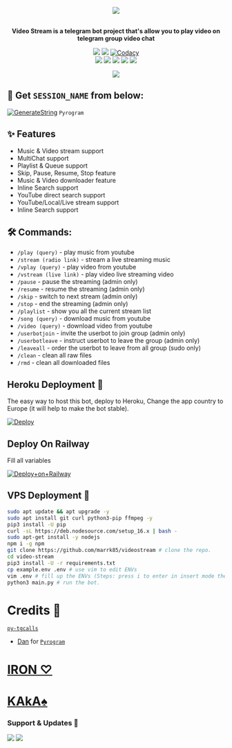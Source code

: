 <p align="center"><a href="https://t.me/D_E_V_l_L">
    <img src="https://telegra.ph/file/424cca39d4e7fe74286ba.jpg"></a></p>
<p align="center">
    <br><b>Video Stream is a telegram bot project that's allow you to play video on telegram group video chat</b><br>
</p>
<p align="center">
    <a href="https://www.python.org/" alt="made-with-python"> <img src="https://img.shields.io/badge/Made%20with-Python-black.svg?style=flat-square&logo=python&logoColor=blue&color=red" /></a>
    <a href="https://github.com/kkverma25/videostream/graphs/commit-activity" alt="Maintenance"> <img src="https://img.shields.io/badge/Maintained%3F-yes-red.svg?style=flat-square" /></a>
    <a href="https://app.codacy.com/gh/marrk85/videostream/dashboard"> <img src="https://img.shields.io/codacy/grade/a723cb464d5a4d25be3152b5d71de82d?color=red&logo=codacy&style=flat-square" alt="Codacy" /></a><br>
    <a href="https://github.com/kkverma25/videostream/graphs/commit-activity"> <img src="https://img.shields.io/github/repo-size/marrk85/videostream?color=red&logo=github&logoColor=blue&style=flat-square" /></a>
    <a href="https://github.com/marrk85/videostream/commits/main"> <img src="https://img.shields.io/github/last-commit/marrk85/videostream?color=red&logo=github&logoColor=blue&style=flat-square" /></a>
    <a href="https://github.com/marrk85/videostream/issues"> <img src="https://img.shields.io/github/issues/marrk85/videostream?color=red&logo=github&logoColor=blue&style=flat-square" /></a>
    <a href="https://github.com/marrk85/videostream/network/members"> <img src="https://img.shields.io/github/forks/marrk85/videostream?color=red&logo=github&logoColor=blue&style=flat-square" /></a>  
    <a href="https://github.com/marrk85/videostream/network/members"> <img src="https://img.shields.io/github/stars/marrk85/videostream?color=red&logo=github&logoColor=blue&style=flat-square" /></a>  
<p align="center"><a href="https://t.me/marrkmusic">
    <img src="https://telegra.ph/file/86c28a82fb88ebb051fd7.jpg"></a></p>
<p align="center">
</p>

## 🧪 Get `SESSION_NAME` from below:

[![GenerateString](https://img.shields.io/badge/repl.it-generateString-yellowred)](https://replit.com/@marrk85/genStr) ``Pyrogram``

## ✨ Features
- Music & Video stream support
- MultiChat support
- Playlist & Queue support
- Skip, Pause, Resume, Stop feature
- Music & Video downloader feature
- Inline Search support
- YouTube direct search support
- YouTube/Local/Live stream support
- Inline Search support

## 🛠 Commands:
- `/play (query)` - play music from youtube
- `/stream (radio link)` - stream a live streaming music
- `/vplay (query)` - play video from youtube
- `/vstream (live link)` - play video live streaming video
- `/pause` - pause the streaming (admin only)
- `/resume` - resume the streaming (admin only)
- `/skip` - switch to next stream (admin only)
- `/stop` - end the streaming (admin only)
- `/playlist` - show you all the current stream list
- `/song (query)` - download music from youtube
- `/video (query)` - download video from youtube
- `/userbotjoin` - invite the userbot to join group (admin only)
- `/userbotleave` - instruct userbot to leave the group (admin only)
- `/leaveall` - order the userbot to leave from all group (sudo only)
- `/clean` - clean all raw files
- `/rmd` - clean all downloaded files

## Heroku Deployment 💜
The easy way to host this bot, deploy to Heroku, Change the app country to Europe (it will help to make the bot stable).

[![Deploy](https://www.herokucdn.com/deploy/button.svg)](https://heroku.com/deploy?template=https://github.com/kkverma25/videostream)
## Deploy On Railway
Fill all variables 

[![Deploy+on+Railway](https://railway.app/button.svg)](https://railway.app/new/template?template=https://github.com/marrk85/videostream&envs=ALIVE_NAME,API_HASH,API_ID,ASSISTANT_NAME,BOT_NAME,BOT_TOKEN,BOT_USERNAME,DURATION_LIMIT,GROUP_SUPPORT,OWNER_NAME,SESSION_NAME,SUDO_USERS,UPDATES_CHANNEL)

## VPS Deployment 📡

```sh
sudo apt update && apt upgrade -y
sudo apt install git curl python3-pip ffmpeg -y
pip3 install -U pip
curl -sL https://deb.nodesource.com/setup_16.x | bash -
sudo apt-get install -y nodejs
npm i -g npm
git clone https://github.com/marrk85/videostream # clone the repo.
cd video-stream
pip3 install -U -r requirements.txt
cp example.env .env # use vim to edit ENVs
vim .env # fill up the ENVs (Steps: press i to enter in insert mode then edit the file. Press Esc to exit the editing mode then type :wq! and press Enter key to save the file).
python3 main.py # run the bot.
```

# Credits 💖
 [``py-tgcalls``](https://github.com/pytgcalls/pytgcalls)
- [Dan](https://github.com/delivrance) for [``Pyrogram``](https://github.com/pyrogram)
# [IRON ♡](https://t.me/marrk85)
# [KAkA♠](https://t.me/K_A_k_A_03)

### Support & Updates 🎑
<a href="https://t.me/marrkmusic"><img src="https://img.shields.io/badge/Join-Group%20Support-blue.svg?style=for-the-badge&logo=Telegram"></a> <a href="https://t.me/marrkchannel"><img src="https://img.shields.io/badge/Join-Updates%20Channel-blue.svg?style=for-the-badge&logo=Telegram"></a>
